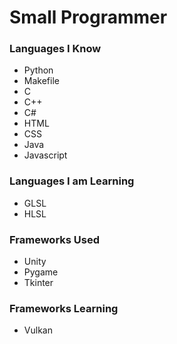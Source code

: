 # Small Programmer

### Languages I Know
- Python
- Makefile
- C
- C++
- C#
- HTML
- CSS
- Java
- Javascript

### Languages I am Learning
- GLSL
- HLSL

### Frameworks Used
- Unity
- Pygame
- Tkinter

### Frameworks Learning
- Vulkan
